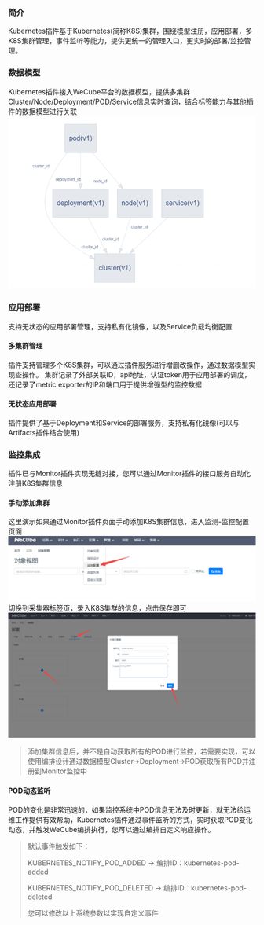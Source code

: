 ### 简介
Kubernetes插件基于Kubernetes(简称K8S)集群，围绕模型注册，应用部署，多K8S集群管理，事件监听等能力，提供更统一的管理入口，更实时的部署/监控管理。

### 数据模型
Kubernetes插件接入WeCube平台的数据模型，提供多集群Cluster/Node/Deployment/POD/Service信息实时查询，结合标签能力与其他插件的数据模型进行关联
![data-model](./images/kubernetes/data_model.png)

### 应用部署
支持无状态的应用部署管理，支持私有化镜像，以及Service负载均衡配置

#### 多集群管理
插件支持管理多个K8S集群，可以通过插件服务进行增删改操作，通过数据模型实现查操作。
集群记录了外部关联ID，api地址，认证token用于应用部署的调度，还记录了metric exporter的IP和端口用于提供增强型的监控数据

#### 无状态应用部署
插件提供了基于Deployment和Service的部署服务，支持私有化镜像(可以与Artifacts插件结合使用)


### 监控集成
插件已与Monitor插件实现无缝对接，您可以通过Monitor插件的接口服务自动化注册K8S集群信息

#### 手动添加集群
这里演示如果通过Monitor插件页面手动添加K8S集群信息，进入监测-监控配置页面
![data-model](./images/kubernetes/monitor_menu.png)
切换到采集器标签页，录入K8S集群的信息，点击保存即可
![data-model](./images/kubernetes/monitor_k8s.png)

> 添加集群信息后，并不是自动获取所有的POD进行监控，若需要实现，可以使用编排设计通过数据模型Cluster->Deployment->POD获取所有POD并注册到Monitor监控中

#### POD动态监听
POD的变化是非常迅速的，如果监控系统中POD信息无法及时更新，就无法给运维工作提供有效帮助，Kubernetes插件通过事件监听的方式，实时获取POD变化动态，并触发WeCube编排执行，您可以通过编排自定义响应操作。

> 默认事件触发如下：
> 
> KUBERNETES_NOTIFY_POD_ADDED -> 编排ID：kubernetes-pod-added
> 
> KUBERNETES_NOTIFY_POD_DELETED -> 编排ID：kubernetes-pod-deleted
> 
> 您可以修改以上系统参数以实现自定义事件